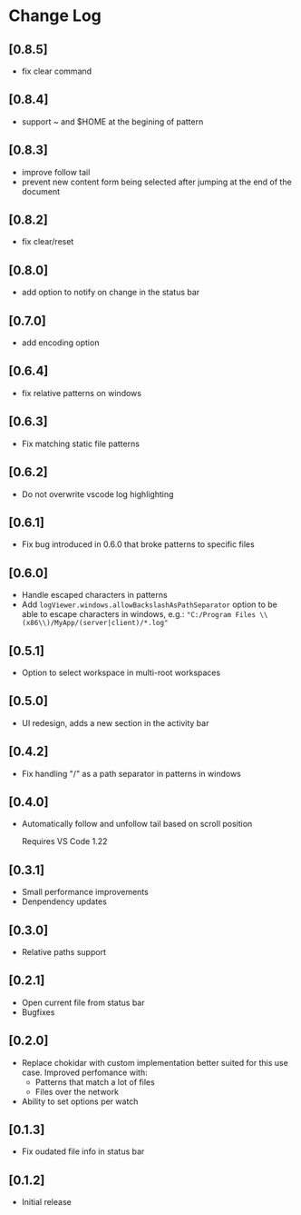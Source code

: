 # Change Log

## [0.8.5]
- fix clear command

## [0.8.4]
- support ~ and $HOME at the begining of pattern

## [0.8.3]
- improve follow tail
- prevent new content form being selected after jumping at the end of the document

## [0.8.2]
- fix clear/reset

## [0.8.0]
- add option to notify on change in the status bar 

## [0.7.0]
- add encoding option

## [0.6.4]
- fix relative patterns on windows

## [0.6.3]
- Fix matching static file patterns

## [0.6.2]
- Do not overwrite vscode log highlighting

## [0.6.1]
- Fix bug introduced in 0.6.0 that broke patterns to specific files

## [0.6.0]
- Handle escaped characters in patterns
- Add `logViewer.windows.allowBackslashAsPathSeparator` option to be able to escape characters in windows, e.g.: `"C:/Program Files \\(x86\\)/MyApp/(server|client)/*.log"`

## [0.5.1]
- Option to select workspace in multi-root workspaces

## [0.5.0]
- UI redesign, adds a new section in the activity bar

## [0.4.2]
- Fix handling "/" as a path separator in patterns in windows

## [0.4.0]
- Automatically follow and unfollow tail based on scroll position

  Requires VS Code 1.22

## [0.3.1]
- Small performance improvements
- Denpendency updates

## [0.3.0]
- Relative paths support

## [0.2.1]
- Open current file from status bar    
- Bugfixes

## [0.2.0]
- Replace chokidar with custom implementation better suited for this use case. Improved perfomance with:
    - Patterns that match a lot of files
    - Files over the network
- Ability to set options per watch


## [0.1.3]
- Fix oudated file info in status bar

## [0.1.2]
- Initial release